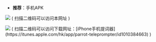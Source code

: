 - **推荐**：手机APK

<p>
  
<img src="https://github.com/taoste/Hello-World/blob/master/Tools/apk/qrcode.png?raw=true"/>
( 扫描二维码可以访问本网址 )
</p>

<p>
<img src="https://github.com/taoste/Hello-World/blob/master/Tools/apk/iPhone手机提词器-qrcode.png?raw=true"/>
( 扫描二维码可以访问下载网址：[iPhone手机提词器](https://itunes.apple.com/hk/app/parrot-teleprompter/id1010384663) )
</p>
